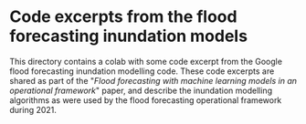 # Code excerpts from the flood forecasting inundation models

This directory contains a colab with some code excerpt from the Google flood forecasting inundation modelling code. These code excerpts are shared as part of the "*Flood forecasting with machine learning models in an operational framework*" paper, and describe the inundation modelling algorithms as were used by the flood forecasting operational framework during 2021.

